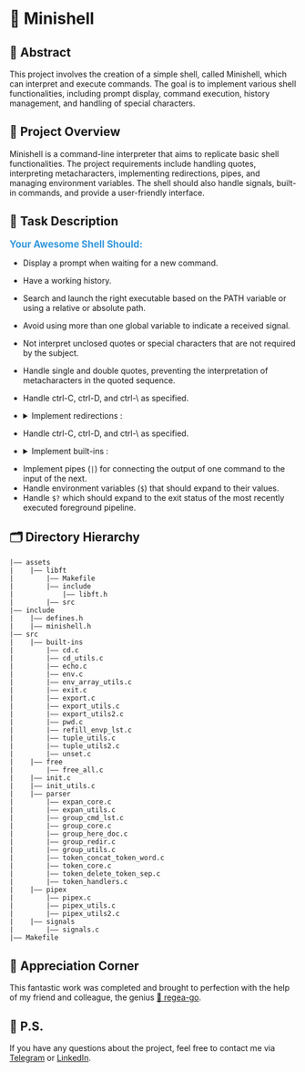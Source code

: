 # 🤯 Minishell

## 📄 Abstract
This project involves the creation of a simple shell, called Minishell, which can interpret and execute commands. The goal is to implement various shell functionalities, including prompt display, command execution, history management, and handling of special characters.

## 🧾 Project Overview
Minishell is a command-line interpreter that aims to replicate basic shell functionalities. The project requirements include handling quotes, interpreting metacharacters, implementing redirections, pipes, and managing environment variables. The shell should also handle signals, built-in commands, and provide a user-friendly interface.

## 📝 Task Description

<span style="font-size: 1.2em; font-weight: bold; color: #3498db;">Your Awesome Shell Should:</span>


- Display a prompt when waiting for a new command.
- Have a working history.
- Search and launch the right executable based on the PATH variable or using a relative or absolute path.
- Avoid using more than one global variable to indicate a received signal.
- Not interpret unclosed quotes or special characters that are not required by the subject.
- Handle single and double quotes, preventing the interpretation of metacharacters in the quoted sequence.
- Handle ctrl-C, ctrl-D, and ctrl-\ as specified.
- <details>
  <summary>Implement redirections : </summary>

  - `<` for input,
  - `>` for output,
  - `<<` with a delimiter, and
  - `>>` for output in append mode.
</details>

- Handle ctrl-C, ctrl-D, and ctrl-\ as specified.

- <details>
  <summary>Implement built-ins :</summary>

  - **echo** with the `-n` option,

  - **cd** with only a relative or absolute path,

  - **pwd**,

  - **export**,

  - **unset**,

  - **env**,

  - **exit**.
</details>

- Implement pipes (`|`) for connecting the output of one command to the input of the next.
- Handle environment variables (`$`) that should expand to their values.
- Handle `$?` which should expand to the exit status of the most recently executed foreground pipeline.

##  🗂️ Directory Hierarchy
```
|—— assets
|    |—— libft
|        |—— Makefile
|        |—— include
|            |—— libft.h
|        |—— src
|—— include
|    |—— defines.h
|    |—— minishell.h
|—— src
|    |—— built-ins
|        |—— cd.c
|        |—— cd_utils.c
|        |—— echo.c
|        |—— env.c
|        |—— env_array_utils.c
|        |—— exit.c
|        |—— export.c
|        |—— export_utils.c
|        |—— export_utils2.c
|        |—— pwd.c
|        |—— refill_envp_lst.c
|        |—— tuple_utils.c
|        |—— tuple_utils2.c
|        |—— unset.c
|    |—— free
|        |—— free_all.c
|    |—— init.c
|    |—— init_utils.c
|    |—— parser
|        |—— expan_core.c
|        |—— expan_utils.c
|        |—— group_cmd_lst.c
|        |—— group_core.c
|        |—— group_here_doc.c
|        |—— group_redir.c
|        |—— group_utils.c
|        |—— token_concat_token_word.c
|        |—— token_core.c
|        |—— token_delete_token_sep.c
|        |—— token_handlers.c
|    |—— pipex
|        |—— pipex.c
|        |—— pipex_utils.c
|        |—— pipex_utils2.c
|    |—— signals
|        |—— signals.c
|—— Makefile
```

## 💖 **Appreciation Corner**
   This fantastic work was completed and brought to perfection with the help of my friend and colleague, the genius [🚀 regea-go](https://github.com/xEgea11).

## 📝 P.S.
   If you have any questions about the project, feel free to contact me via [Telegram](https://t.me/Davyd_y_punto) or [LinkedIn](https://www.linkedin.com/in/davyd-bredykhin-1u961/).
